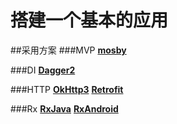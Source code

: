 # 搭建一个基本的应用

##采用方案
###MVP 
[**mosby**](https://github.com/sockeqwe/mosby)

###DI
[**Dagger2**](https://github.com/google/dagger)

###HTTP
[**OkHttp3**](https://github.com/square/okhttp)
[**Retrofit**](https://github.com/square/retrofit)

###Rx
[**RxJava**](https://github.com/ReactiveX/RxJava)
[**RxAndroid**](https://github.com/ReactiveX/RxAndroid)

